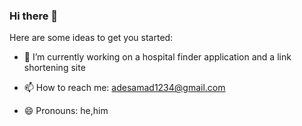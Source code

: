 ### Hi there 👋

Here are some ideas to get you started:

- 🔭 I’m currently working on a hospital finder application and a link shortening site

- 📫 How to reach me: adesamad1234@gmail.com
- 😄 Pronouns: he,him
<!-- - ⚡ Fun fact: ... 
- 👯 I’m looking to collaborate on ...
- 🤔 I’m looking for help with ...
- 💬 Ask me about ...
-->
